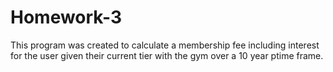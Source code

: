 # Homework-3
This program was created to calculate a membership fee including interest for the user given their current tier with the gym over a 10 year ptime frame.
